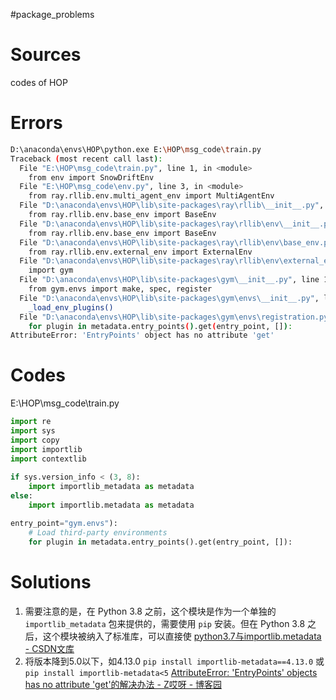 #package_problems

# Sources

codes of HOP


# Errors
```bash
D:\anaconda\envs\HOP\python.exe E:\HOP\msg_code\train.py 
Traceback (most recent call last):
  File "E:\HOP\msg_code\train.py", line 1, in <module>
    from env import SnowDriftEnv
  File "E:\HOP\msg_code\env.py", line 3, in <module>
    from ray.rllib.env.multi_agent_env import MultiAgentEnv
  File "D:\anaconda\envs\HOP\lib\site-packages\ray\rllib\__init__.py", line 5, in <module>
    from ray.rllib.env.base_env import BaseEnv
  File "D:\anaconda\envs\HOP\lib\site-packages\ray\rllib\env\__init__.py", line 1, in <module>
    from ray.rllib.env.base_env import BaseEnv
  File "D:\anaconda\envs\HOP\lib\site-packages\ray\rllib\env\base_env.py", line 4, in <module>
    from ray.rllib.env.external_env import ExternalEnv
  File "D:\anaconda\envs\HOP\lib\site-packages\ray\rllib\env\external_env.py", line 2, in <module>
    import gym
  File "D:\anaconda\envs\HOP\lib\site-packages\gym\__init__.py", line 13, in <module>
    from gym.envs import make, spec, register
  File "D:\anaconda\envs\HOP\lib\site-packages\gym\envs\__init__.py", line 10, in <module>
    _load_env_plugins()
  File "D:\anaconda\envs\HOP\lib\site-packages\gym\envs\registration.py", line 250, in load_env_plugins
    for plugin in metadata.entry_points().get(entry_point, []):
AttributeError: 'EntryPoints' object has no attribute 'get'
```

# Codes
E:\HOP\msg_code\train.py
```python
import re  
import sys  
import copy  
import importlib  
import contextlib  
  
if sys.version_info < (3, 8):  
    import importlib_metadata as metadata  
else:  
    import importlib.metadata as metadata
```

```python
entry_point="gym.envs"):  
    # Load third-party environments  
    for plugin in metadata.entry_points().get(entry_point, []):
```

# Solutions
1. 需要注意的是，在 Python 3.8 之前，这个模块是作为一个单独的 `importlib_metadata` 包来提供的，需要使用 `pip` 安装。但在 Python 3.8 之后，这个模块被纳入了标准库，可以直接使
   [python3.7与importlib.metadata - CSDN文库](https://wenku.csdn.net/answer/16bce34d561246c4998cc587ced6065f)
2.  将版本降到5.0以下，如4.13.0  `pip install importlib-metadata==4.13.0`  或  `pip install importlib-metadata<5`
   [AttributeError: 'EntryPoints' objects has no attribute 'get'的解决办法 - Z哎呀 - 博客园](https://www.cnblogs.com/aiyablog/p/17720208.html)

